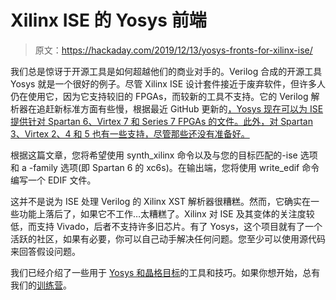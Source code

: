 # Xilinx ISE 的 Yosys 前端

> 原文：<https://hackaday.com/2019/12/13/yosys-fronts-for-xilinx-ise/>

我们总是惊讶于开源工具是如何超越他们的商业对手的。Verilog 合成的开源工具 Yosys 就是一个很好的例子。尽管 Xilinx ISE 设计套件接近于废弃软件，但许多人仍在使用它，因为它支持较旧的 FPGAs，而较新的工具不支持。它的 Verilog 解析器在追赶新标准方面有些慢，根据最近 GitHub 更新的[，Yosys 现在可以为 ISE 提供针对 Spartan 6、Virtex 7 和 Series 7 FPGAs 的文件。此外，对 Spartan 3、Virtex 2、4 和 5 也有一些支持，尽管那些还没有准备好。](https://github.com/YosysHQ/yosys/issues/448)

根据这篇文章，您将希望使用 synth_xilinx 命令以及与您的目标匹配的-ise 选项和 a -family 选项(即 Spartan 6 的 xc6s)。在输出端，您将使用 write_edif 命令编写一个 EDIF 文件。

这并不是说为 ISE 处理 Verilog 的 Xilinx XST 解析器很糟糕。然而，它确实在一些功能上落后了，如果它不工作…太糟糕了。Xilinx 对 ISE 及其变体的关注度较低，而支持 Vivado，后者不支持许多旧芯片。有了 Yosys，这个项目就有了一个活跃的社区，如果有必要，你可以自己动手解决任何问题。您至少可以使用源代码来回答假设问题。

我们已经介绍了一些用于 [Yosys 和晶格目标](https://hackaday.com/2018/10/03/icestorm-tools-roundup/)的工具和技巧。如果你想开始，总有我们的[训练营](https://hackaday.com/2018/08/06/learn-fpga-fast-with-hackadays-fpga-boot-camp/)。
